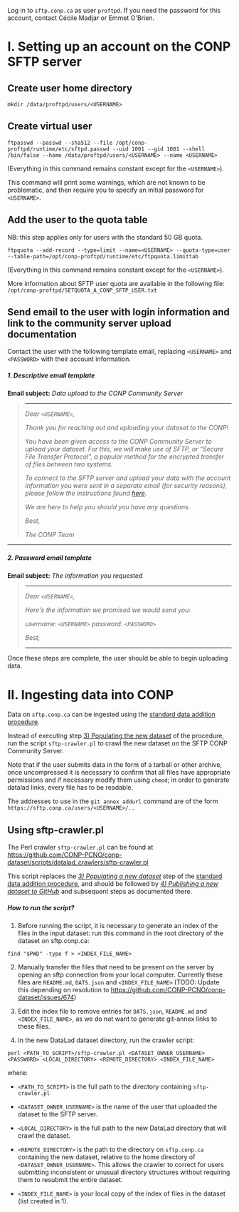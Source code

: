 
Log in to ```sftp.conp.ca``` as user ```proftpd```.  If you need the password for this account, contact Cécile Madjar or Emmet O'Brien.

# I. Setting up an account on the CONP SFTP server

## Create user home directory

```
mkdir /data/proftpd/users/<USERNAME>
```

## Create virtual user

```
ftpasswd --passwd --sha512 --file /opt/conp-proftpd/runtime/etc/sftpd.passwd --uid 1001 --gid 1001 --shell /bin/false --home /data/proftpd/users/<USERNAME> --name <USERNAME>
```

(Everything in this command remains constant except for the `<USERNAME>`).

This command will print some warnings, which are not known to be problematic, and then require you to specify an initial password for `<USERNAME>`.

## Add the user to the quota table

NB: this step applies only for users with the standard 50 GB quota.

```
ftpquota --add-record --type=limit --name=<USERNAME> --quota-type=user --table-path=/opt/conp-proftpd/runtime/etc/ftpquota.limittab
```

(Everything in this command remains constant except for the `<USERNAME>`).

More information about SFTP user quota are available in the following file: `/opt/conp-proftpd/SETQUOTA_A_CONP_SFTP_USER.txt`

## Send email to the user with login information and link to the community server upload documentation

Contact the user with the following template email, replacing `<USERNAME>` and `<PASSWORD>` with their account information.

##### *1. Descriptive email template*

**Email subject:** *Data upload to the CONP Community Server*

> ***
> *Dear `<USERNAME>`,*
>
> *Thank you for reaching out and uploading your dataset to the CONP!* 
>
> *You have been given access to the CONP Community Server to upload your dataset. For this, we will make use of SFTP, or "Secure File Transfer Protocol", a popular method for the encrypted transfer of files between two systems.* 
> 
> *To connect to the SFTP server and upload your data with the account information you were sent in a separate email (for security reasons), please follow the instructions found [here](https://github.com/CONP-PCNO/conp-documentation/blob/master/CONP_data_upload_users.md).*
> 
> *We are here to help you should you have any questions.*
> 
> *Best,*
> 
> *The CONP Team*
***

##### *2. Password email template*

**Email subject:** *The information you requested*

> ***
> *Dear `<USERNAME>`,*
> 
> *Here's the information we promised we would send you:*
> 
> *username: `<USERNAME>`*
> *password: `<PASSWORD>`*
> 
> *Best,*
> 
> ***

Once these steps are complete, the user should be able to begin uploading data.



# II. Ingesting data into CONP

Data on ```sftp.conp.ca``` can be ingested using the [standard data addition procedure](https://github.com/CONP-PCNO/conp-documentation/blob/master/Documentation_displayed_on_the_portal/Share_Dataset_Instruction_Page.md#-iv-upload-using-datalad). 

Instead of executing step [3) Populating the new dataset](https://github.com/CONP-PCNO/conp-documentation/blob/master/Documentation_displayed_on_the_portal/Share_Dataset_Instruction_Page.md#-3-populating-the-new-dataset) of the procedure, run the script `sftp-crawler.pl` to crawl the new dataset on the SFTP CONP Community Server.

Note that if the user submits data in the form of a tarball or other archive, once uncompressed it is necessary to confirm that all files have appropriate permissions and if necessary modify them using ```chmod```; in order to generate datalad links, every file has to be readable.

The addresses to use in the ```git annex addurl``` command are of the form ```https://sftp.conp.ca/users/<USERNAME>/..```

## Using sftp-crawler.pl

The Perl crawler `sftp-crawler.pl` can be found at https://github.com/CONP-PCNO/conp-dataset/scripts/datalad_crawlers/sftp-crawler.pl

This script replaces the *[3) Populating a new dataset](https://github.com/CONP-PCNO/conp-documentation/blob/master/Documentation_displayed_on_the_portal/Share_Dataset_Instruction_Page.md#-3-populating-the-new-dataset)* step of the [standard data addition procedure](https://github.com/CONP-PCNO/conp-documentation/blob/master/Documentation_displayed_on_the_portal/Share_Dataset_Instruction_Page.md#-iv-upload-using-datalad), and should be followed by *[4) Publishing a new dataset to GitHub](https://github.com/CONP-PCNO/conp-documentation/blob/master/Documentation_displayed_on_the_portal/Share_Dataset_Instruction_Page.md#dataset_publication)* and subsequent steps as documented there.

##### *How to run the script?*

1.  Before running the script, it is necessary to generate an index of the files in the input dataset: run this command in the root directory of the dataset on sftp.conp.ca:

  ```
  find "$PWD" -type f > <INDEX_FILE_NAME>
  ```

2. Manually transfer the files that need to be present on the server by opening an sftp connection from your local computer.  Currently these files are ```README.md```,  ```DATS.json```  and ```<INDEX_FILE_NAME>``` (TODO: Update this depending on resolution to https://github.com/CONP-PCNO/conp-dataset/issues/674)

3. Edit the index file to remove entries for ```DATS.json```, ```README.md``` and ```<INDEX_FILE_NAME>```, as we do not want to generate git-annex links to these files.  

4. In the new DataLad dataset directory, run the crawler script:

  ```
  perl <PATH_TO_SCRIPT>/sftp-crawler.pl <DATASET_OWNER_USERNAME> <PASSWORD> <LOCAL_DIRECTORY> <REMOTE_DIRECTORY> <INDEX_FILE_NAME>
  ```

  where:

  - ```<PATH_TO_SCRIPT>``` is the full path to the directory containing `sftp-crawler.pl`

  - ```<DATASET_OWNER_USERNAME>``` is the name of the user that uploaded the dataset to the SFTP server.

  - ```<LOCAL_DIRECTORY>``` is the full path to the new DataLad directory that will crawl the dataset.

  - ```<REMOTE_DIRECTORY>``` is the path to the directory on ```sftp.conp.ca``` containing the new dataset,  relative to the home directory of ```<DATASET_OWNER_USERNAME>```.  This allows the crawler to correct for users submitting inconsistent or unusual directory structures without requiring them to resubmit the entire dataset.

  - ```<INDEX_FILE_NAME>``` is your local copy of the index of files in the dataset (list created in 1).
